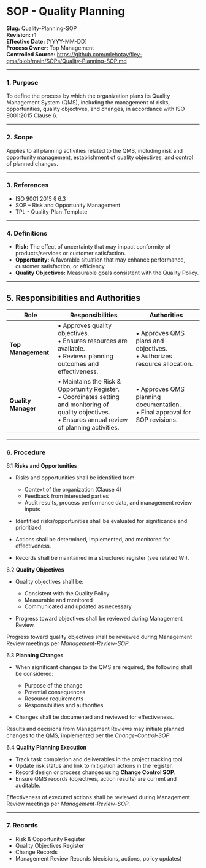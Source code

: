 # **SOP - Quality Planning**

**Slug:** Quality-Planning-SOP  
**Revision:** r1  
**Effective Date:** [YYYY-MM-DD]  
**Process Owner:** Top Management  
**Controlled Source:** https://github.com/mlehotay/fley-qms/blob/main/SOPs/Quality-Planning-SOP.md  

---

### **1. Purpose**

To define the process by which the organization plans its Quality Management System (QMS), including the management of risks, opportunities, quality objectives, and changes, in accordance with ISO 9001:2015 Clause 6.

---

### **2. Scope**

Applies to all planning activities related to the QMS, including risk and opportunity management, establishment of quality objectives, and control of planned changes.

---

### **3. References**

* ISO 9001:2015 § 6.3
* SOP – Risk and Opportunity Management
* TPL - Quality-Plan-Template

---

### **4. Definitions**

* **Risk:** The effect of uncertainty that may impact conformity of products/services or customer satisfaction.
* **Opportunity:** A favorable situation that may enhance performance, customer satisfaction, or efficiency.
* **Quality Objectives:** Measurable goals consistent with the Quality Policy.

---

## **5. Responsibilities and Authorities**

| **Role**            | **Responsibilities**                                                                                                                                           | **Authorities**                                                               |
| ------------------- | -------------------------------------------------------------------------------------------------------------------------------------------------------------- | ----------------------------------------------------------------------------- |
| **Top Management**  | • Approves quality objectives.<br>• Ensures resources are available.<br>• Reviews planning outcomes and effectiveness.                                         | • Approves QMS plans and objectives.<br>• Authorizes resource allocation.     |
| **Quality Manager** | • Maintains the Risk & Opportunity Register.<br>• Coordinates setting and monitoring of quality objectives.<br>• Ensures annual review of planning activities. | • Approves QMS planning documentation.<br>• Final approval for SOP revisions. |

---

### **6. Procedure**

6.1 **Risks and Opportunities**

* Risks and opportunities shall be identified from:

  * Context of the organization (Clause 4)
  * Feedback from interested parties
  * Audit results, process performance data, and management review inputs
* Identified risks/opportunities shall be evaluated for significance and prioritized.
* Actions shall be determined, implemented, and monitored for effectiveness.
* Records shall be maintained in a structured register (see related WI).

6.2 **Quality Objectives**

* Quality objectives shall be:

  * Consistent with the Quality Policy
  * Measurable and monitored
  * Communicated and updated as necessary
* Progress toward objectives shall be reviewed during Management Review.

Progress toward quality objectives shall be reviewed during Management Review meetings per *Management-Review-SOP*.

6.3 **Planning Changes**

* When significant changes to the QMS are required, the following shall be considered:

  * Purpose of the change
  * Potential consequences
  * Resource requirements
  * Responsibilities and authorities
* Changes shall be documented and reviewed for effectiveness.

Results and decisions from Management Reviews may initiate planned changes to the QMS, implemented per the *Change-Control-SOP*.

6.4 **Quality Planning Execution**

* Track task completion and deliverables in the project tracking tool.
* Update risk status and link to mitigation actions in the register.
* Record design or process changes using **Change Control SOP**.
* Ensure QMS records (objectives, action results) are current and auditable.

Effectiveness of executed actions shall be reviewed during Management Review meetings per *Management-Review-SOP*.

---

### **7. Records**

* Risk & Opportunity Register
* Quality Objectives Register
* Change Records
* Management Review Records (decisions, actions, policy updates)
